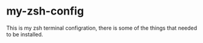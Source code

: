# my-zsh-config
This is my zsh terminal configration, there is some of the things that needed to be installed.
